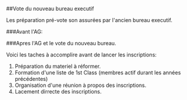 ##Vote du nouveau bureau executif

Les préparation pré-vote son assurées par l'ancien bureau executif.

###Avant l'AG:


###Apres l'AG et le vote du nouveau bureau.

Voici les taches à accomplire avant de lancer les inscriptions:

1. Préparation du materiel à réformer.
3. Formation d'une liste de 1st Class (membres actif durant les années précédentes)
4. Organisation d'une réunion à propos des inscriptions.
2. Lacement dirrecte des inscriptions. 

